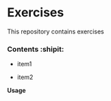 # Exercises


This repository contains exercises


### Contents :shipit:

- item1

- item2

**Usage**
